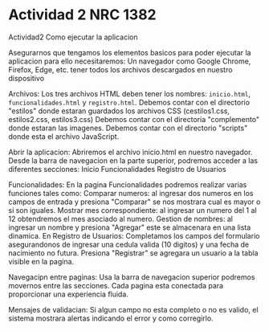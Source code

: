 # Actividad 2 NRC 1382
 Actividad2
 Como ejecutar la aplicacion

Asegurarnos que tengamos los elementos basicos para poder ejecutar la aplicacion para ello necesitaremos:
   Un navegador como  Google Chrome, Firefox, Edge, etc.
   tener todos los archivos descargados en nuestro dispositivo

Archivos:
    Los tres archivos HTML deben tener los nombres: `inicio.html`, `funcionalidades.html` y `registro.html`.
    Debemos contar con el directorio "estilos" donde estaran guardados los archivos CSS (cestilos1.css, estilos2.css, estilos3.css)
    Debemos contar con el directoria "complemento"  donde estaran las imagenes.
    Debemos contar con el directorio "scripts" donde esta el archivo JavaScript.

Abrir la aplicacion:
    Abriremos el archivo inicio.html en nuestro navegador.
    Desde la barra de navegacion en la parte superior, podremos acceder a las diferentes secciones:
      Inicio
      Funcionalidades
      Registro de Usuarios

 Funcionalidades:
    En la pagina Funcionalidades podremos realizar varias funciones tales como:
      Comparar numeros: al ingresar dos numeros en los campos de entrada y presiona "Comparar" se nos mostrara cual es mayor o si son iguales.
      Mostrar mes correspondiente: al ingresar un numero del 1 al 12 obtendremos el mes asociado al numero.
      Gestion de nombres: al ingresar un nombre y presiona "Agregar" este se almacenara en una lista dinamica.
    En Registro de Usuarios:
      Completamos los campos del formulario asegurandonos de ingresar una cedula valida (10 digitos) y una fecha de nacimiento no futura.
      Presiona "Registrar" se agregara un usuario a la tabla visible en la pagina.

 Navegacipn entre paginas:
    Usa la barra de navegacion superior podremos movernos entre las secciones. Cada pagina esta conectada para proporcionar una experiencia fluida.

 Mensajes de validacian:
    Si algun campo no esta completo o no es valido, el sistema mostrara alertas indicando el error y como corregirlo. 
